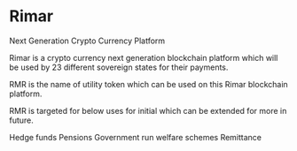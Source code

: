# Rimar
Next Generation Crypto Currency Platform


Rimar is a crypto currency next generation blockchain platform which will be used by 23 different sovereign states for their payments.

RMR is the name of utility token which can be used on this Rimar blockchain platform.

RMR is targeted for below uses for initial which can be extended for more in future.

Hedge funds 
Pensions 
Government run welfare schemes 
Remittance


